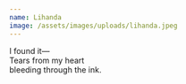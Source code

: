 ```yaml
---
name: Lihanda
image: /assets/images/uploads/lihanda.jpeg
---
```

I found it— \
Tears from my heart\
bleeding through the ink.
